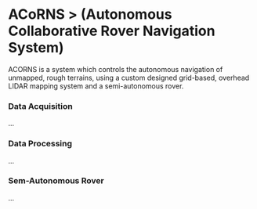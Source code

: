 # ACoRNS > (Autonomous Collaborative Rover Navigation System)
ACORNS is a system which controls the autonomous navigation of unmapped, rough terrains, using a custom designed grid-based, overhead LIDAR mapping system and a semi-autonomous rover.
### Data Acquisition
...

### Data Processing
...

### Sem-Autonomous Rover
...

